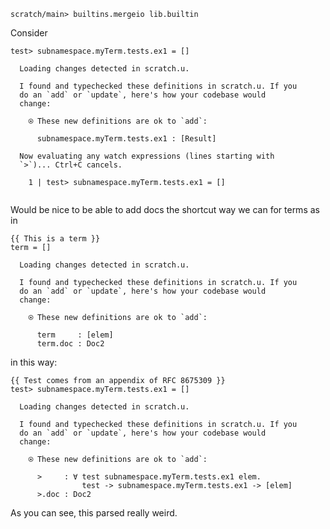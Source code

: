 ``` ucm :hide
scratch/main> builtins.mergeio lib.builtin
```

Consider

``` unison
test> subnamespace.myTerm.tests.ex1 = []
```

``` ucm :added-by-ucm
  Loading changes detected in scratch.u.

  I found and typechecked these definitions in scratch.u. If you
  do an `add` or `update`, here's how your codebase would
  change:

    ⍟ These new definitions are ok to `add`:
    
      subnamespace.myTerm.tests.ex1 : [Result]

  Now evaluating any watch expressions (lines starting with
  `>`)... Ctrl+C cancels.

    1 | test> subnamespace.myTerm.tests.ex1 = []
    
```

Would be nice to be able to add docs the shortcut way we can for terms as in

``` unison
{{ This is a term }}
term = []
```

``` ucm :added-by-ucm
  Loading changes detected in scratch.u.

  I found and typechecked these definitions in scratch.u. If you
  do an `add` or `update`, here's how your codebase would
  change:

    ⍟ These new definitions are ok to `add`:
    
      term     : [elem]
      term.doc : Doc2
```

in this way:

``` unison
{{ Test comes from an appendix of RFC 8675309 }}
test> subnamespace.myTerm.tests.ex1 = []
```

``` ucm :added-by-ucm
  Loading changes detected in scratch.u.

  I found and typechecked these definitions in scratch.u. If you
  do an `add` or `update`, here's how your codebase would
  change:

    ⍟ These new definitions are ok to `add`:
    
      >     : ∀ test subnamespace.myTerm.tests.ex1 elem.
                test -> subnamespace.myTerm.tests.ex1 -> [elem]
      >.doc : Doc2
```

As you can see, this parsed really weird.
